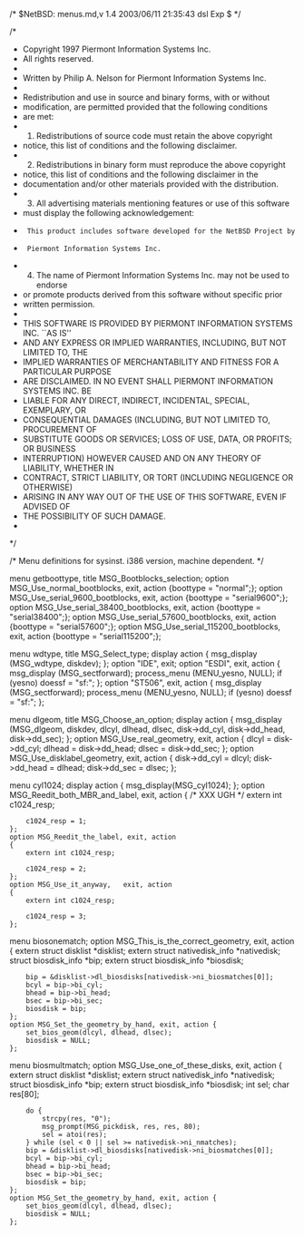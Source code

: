 /*	$NetBSD: menus.md,v 1.4 2003/06/11 21:35:43 dsl Exp $	*/

/*
 * Copyright 1997 Piermont Information Systems Inc.
 * All rights reserved.
 *
 * Written by Philip A. Nelson for Piermont Information Systems Inc.
 *
 * Redistribution and use in source and binary forms, with or without
 * modification, are permitted provided that the following conditions
 * are met:
 * 1. Redistributions of source code must retain the above copyright
 *    notice, this list of conditions and the following disclaimer.
 * 2. Redistributions in binary form must reproduce the above copyright
 *    notice, this list of conditions and the following disclaimer in the
 *    documentation and/or other materials provided with the distribution.
 * 3. All advertising materials mentioning features or use of this software
 *    must display the following acknowledgement:
 *      This product includes software developed for the NetBSD Project by
 *      Piermont Information Systems Inc.
 * 4. The name of Piermont Information Systems Inc. may not be used to endorse
 *    or promote products derived from this software without specific prior
 *    written permission.
 *
 * THIS SOFTWARE IS PROVIDED BY PIERMONT INFORMATION SYSTEMS INC. ``AS IS''
 * AND ANY EXPRESS OR IMPLIED WARRANTIES, INCLUDING, BUT NOT LIMITED TO, THE
 * IMPLIED WARRANTIES OF MERCHANTABILITY AND FITNESS FOR A PARTICULAR PURPOSE
 * ARE DISCLAIMED. IN NO EVENT SHALL PIERMONT INFORMATION SYSTEMS INC. BE 
 * LIABLE FOR ANY DIRECT, INDIRECT, INCIDENTAL, SPECIAL, EXEMPLARY, OR 
 * CONSEQUENTIAL DAMAGES (INCLUDING, BUT NOT LIMITED TO, PROCUREMENT OF 
 * SUBSTITUTE GOODS OR SERVICES; LOSS OF USE, DATA, OR PROFITS; OR BUSINESS
 * INTERRUPTION) HOWEVER CAUSED AND ON ANY THEORY OF LIABILITY, WHETHER IN
 * CONTRACT, STRICT LIABILITY, OR TORT (INCLUDING NEGLIGENCE OR OTHERWISE)
 * ARISING IN ANY WAY OUT OF THE USE OF THIS SOFTWARE, EVEN IF ADVISED OF 
 * THE POSSIBILITY OF SUCH DAMAGE.
 *
 */

/* Menu definitions for sysinst. i386 version, machine dependent. */

menu getboottype, title MSG_Bootblocks_selection;
	option MSG_Use_normal_bootblocks, exit, action
	    {boottype = "normal";};
	option MSG_Use_serial_9600_bootblocks, exit, action
	    {boottype = "serial9600";};
	option MSG_Use_serial_38400_bootblocks, exit, action
	    {boottype = "serial38400";};
	option MSG_Use_serial_57600_bootblocks, exit, action
	    {boottype = "serial57600";};
	option MSG_Use_serial_115200_bootblocks, exit, action
	    {boottype = "serial115200";};

menu wdtype, title MSG_Select_type;
	display action { msg_display (MSG_wdtype, diskdev); };
	option "IDE",	exit;
	option "ESDI",	exit, action
		{ msg_display (MSG_sectforward);
		  process_menu (MENU_yesno, NULL);
		  if (yesno)
			doessf = "sf:";
		};
	option "ST506", exit, action
		{ msg_display (MSG_sectforward);
		  process_menu (MENU_yesno, NULL);
		  if (yesno)
			doessf = "sf:";
		};


menu dlgeom, title MSG_Choose_an_option;
	display action { msg_display (MSG_dlgeom, diskdev, dlcyl, dlhead,
				dlsec, disk->dd_cyl, disk->dd_head,
				disk->dd_sec);
			};
	option MSG_Use_real_geometry, exit, action {
			dlcyl  = disk->dd_cyl;
			dlhead = disk->dd_head;
			dlsec  = disk->dd_sec;
		};
	option MSG_Use_disklabel_geometry, exit, action {
			disk->dd_cyl = dlcyl;
			disk->dd_head = dlhead;
			disk->dd_sec = dlsec;
		};

menu cyl1024;
	display action {
		msg_display(MSG_cyl1024);
	};
	option MSG_Reedit_both_MBR_and_label, exit, action
	{
		/* XXX UGH */
		extern int c1024_resp;

		c1024_resp = 1;
	};
	option MSG_Reedit_the_label, exit, action
	{
		extern int c1024_resp;

		c1024_resp = 2;
	};
	option MSG_Use_it_anyway,	exit, action
	{	
		extern int c1024_resp;

		c1024_resp = 3;
	};

menu biosonematch;
	option MSG_This_is_the_correct_geometry, exit, action {
		extern struct disklist *disklist;
		extern struct nativedisk_info *nativedisk;
		struct biosdisk_info *bip;
		extern struct biosdisk_info *biosdisk;

		bip = &disklist->dl_biosdisks[nativedisk->ni_biosmatches[0]];
		bcyl = bip->bi_cyl;
		bhead = bip->bi_head;
		bsec = bip->bi_sec;
		biosdisk = bip;
	};
	option MSG_Set_the_geometry_by_hand, exit, action {
		set_bios_geom(dlcyl, dlhead, dlsec);
		biosdisk = NULL;
	};

menu biosmultmatch;
	option MSG_Use_one_of_these_disks, exit, action {
		extern struct disklist *disklist;
		extern struct nativedisk_info *nativedisk;
		struct biosdisk_info *bip;
		extern struct biosdisk_info *biosdisk;
		int sel;
		char res[80];

		do {
			strcpy(res, "0");
			msg_prompt(MSG_pickdisk, res, res, 80);
			sel = atoi(res);
		} while (sel < 0 || sel >= nativedisk->ni_nmatches);
		bip = &disklist->dl_biosdisks[nativedisk->ni_biosmatches[0]];
		bcyl = bip->bi_cyl;
		bhead = bip->bi_head;
		bsec = bip->bi_sec;
		biosdisk = bip;
	};
	option MSG_Set_the_geometry_by_hand, exit, action {
		set_bios_geom(dlcyl, dlhead, dlsec);
		biosdisk = NULL;
	};
